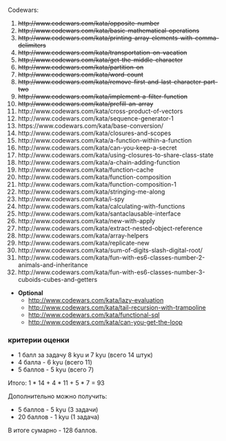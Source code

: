 Codewars:
<ol>
     <li><s>http://www.codewars.com/kata/opposite-number</s></li>
     <li><s>http://www.codewars.com/kata/basic-mathematical-operations</s></li>
     <li><s>http://www.codewars.com/kata/printing-array-elements-with-comma-delimiters</s></li>
     <li><s>http://www.codewars.com/kata/transportation-on-vacation</s></li>
     <li><s>http://www.codewars.com/kata/get-the-middle-character</s></li>
     <li><s>http://www.codewars.com/kata/partition-on</s></li>
     <li><s>http://www.codewars.com/kata/word-count</s></li>
     <li><s>http://www.codewars.com/kata/remove-first-and-last-character-part-two</s></li>
     <li><s>http://www.codewars.com/kata/implement-a-filter-function</s></li>
     <li><s>http://www.codewars.com/kata/prefill-an-array</s></li>
     <li>http://www.codewars.com/kata/cross-product-of-vectors</li>
     <li>http://www.codewars.com/kata/sequence-generator-1</li>
     <li>https://www.codewars.com/kata/base-conversion/</li>
     <li>http://www.codewars.com/kata/closures-and-scopes</li>
     <li>http://www.codewars.com/kata/a-function-within-a-function</li>
     <li>http://www.codewars.com/kata/can-you-keep-a-secret</li>
     <li>http://www.codewars.com/kata/using-closures-to-share-class-state</li>
     <li>http://www.codewars.com/kata/a-chain-adding-function</li>
     <li>http://www.codewars.com/kata/function-cache</li>
     <li>http://www.codewars.com/kata/function-composition</li>
     <li>http://www.codewars.com/kata/function-composition-1</li>
     <li>http://www.codewars.com/kata/stringing-me-along</li>
     <li>http://www.codewars.com/kata/i-spy</li>
     <li>http://www.codewars.com/kata/calculating-with-functions</li>
     <li>http://www.codewars.com/kata/santaclausable-interface</li>
     <li>http://www.codewars.com/kata/new-with-apply</li>
     <li>http://www.codewars.com/kata/extract-nested-object-reference</li>
     <li>http://www.codewars.com/kata/array-helpers</li>
     <li>http://www.codewars.com/kata/replicate-new</li>
     <li>http://www.codewars.com/kata/sum-of-digits-slash-digital-root/</li>
     <li>http://www.codewars.com/kata/fun-with-es6-classes-number-2-animals-and-inheritance</li>
     <li>http://www.codewars.com/kata/fun-with-es6-classes-number-3-cuboids-cubes-and-getters</li>
</ol>
     
  - __Optional__
     - http://www.codewars.com/kata/lazy-evaluation
     - http://www.codewars.com/kata/tail-recursion-with-trampoline
     - http://www.codewars.com/kata/functional-sql
     - http://www.codewars.com/kata/can-you-get-the-loop
  
  ### критерии оценки
*  1 балл за задачу 8 kyu и 7 kyu (всего 14 штук)
*  4 балла - 6 kyu (всего 11)
*  5 баллов - 5 kyu (всего 7)

Итого: 1 * 14 + 4 * 11 + 5 * 7  = 93

Дополнительно можно получить:
*  5 баллов - 5 kyu (3 задачи)
*  20 баллов - 1 kyu (1 задача)

В итоге сумарно - 128 баллов. 
